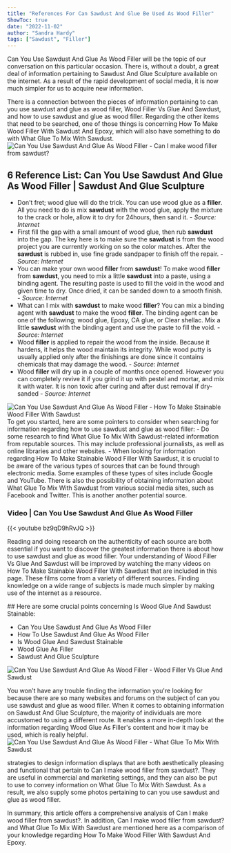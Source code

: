 ```yaml
---
title: "References For Can Sawdust And Glue Be Used As Wood Filler"
ShowToc: true 
date: "2022-11-02"
author: "Sandra Hardy" 
tags: ["Sawdust", "Filler"]
---
```


Can You Use Sawdust And Glue As Wood Filler will be the topic of our conversation on this particular occasion. There is, without a doubt, a great deal of information pertaining to Sawdust And Glue Sculpture available on the internet. As a result of the rapid development of social media, it is now much simpler for us to acquire new information.

There is a connection between the pieces of information pertaining to can you use sawdust and glue as wood filler, Wood Filler Vs Glue And Sawdust, and how to use sawdust and glue as wood filler. Regarding the other items that need to be searched, one of those things is concerning How To Make Wood Filler With Sawdust And Epoxy, which will also have something to do with What Glue To Mix With Sawdust.
<img loading="lazy" src="https://www.dfp.ca/wp-content/uploads/2020/03/TS-Filler-Image-Natural-768x1094.png" onerror="this.onerror=null;this.src='https://blogger.googleusercontent.com/img/a/AVvXsEhe7F7TRXHtjiKvHb5vS7DmnxvpHiDyoYyYvm1nHB3Qp2_w3BnM6A2eq4v7FYxCC9bfZt3a9vIMtAYEKUiaDQbHMg-ViyGmRIj39MLp0bGFfgfYw1Dc9q_H-T0wiTm3l0Uq42dETrN9eC8aGJ9_IORZsxST1AcLR7np1koOfcc7tnHa4S8Mwz_xD9d0=s16000';" alt="Can You Use Sawdust And Glue As Wood Filler - Can I make wood filler from sawdust?" >

## 6 Reference List: Can You Use Sawdust And Glue As Wood Filler | Sawdust And Glue Sculpture
-   Don’t fret; wood glue will do the trick. You can use wood glue as a **filler**. All you need to do is mix **sawdust** with the wood glue, apply the mixture to the crack or hole, allow it to dry for 24hours, then sand it. - <cite>Source: Internet</cite>
-   First fill the gap with a small amount of wood glue, then rub **sawdust** into the gap. The key here is to make sure the **sawdust** is from the wood project you are currently working on so the color matches. After the **sawdust** is rubbed in, use fine grade sandpaper to finish off the repair. - <cite>Source: Internet</cite>
-   You can make your own wood **filler** from **sawdust**! To make wood **filler** from **sawdust**, you need to mix a little **sawdust** into a paste, using a binding agent. The resulting paste is used to fill the void in the wood and given time to dry. Once dried, it can be sanded down to a smooth finish. - <cite>Source: Internet</cite>
-   What can I mix with **sawdust** to make wood **filler**? You can mix a binding agent with **sawdust** to make the wood **filler**. The binding agent can be one of the following; wood glue, Epoxy, CA glue, or Clear shellac. Mix a little **sawdust** with the binding agent and use the paste to fill the void. - <cite>Source: Internet</cite>
-   Wood **filler** is applied to repair the wood from the inside. Because it hardens, it helps the wood maintain its integrity. While wood putty is usually applied only after the finishings are done since it contains chemicals that may damage the wood. - <cite>Source: Internet</cite>
-   Wood **filler** will dry up in a couple of months once opened. However you can completely revive it if you grind it up with pestel and mortar, and mix it with water. It is non toxic after curing and after dust removal if dry-sanded - <cite>Source: Internet</cite>


<img loading="lazy" src="https://content.instructables.com/ORIG/F5O/0W9J/JACTOYKP/F5O0W9JJACTOYKP.jpg?auto=webp&frame=1&width=2100" onerror="this.onerror=null;this.src='https://blogger.googleusercontent.com/img/a/AVvXsEhe7F7TRXHtjiKvHb5vS7DmnxvpHiDyoYyYvm1nHB3Qp2_w3BnM6A2eq4v7FYxCC9bfZt3a9vIMtAYEKUiaDQbHMg-ViyGmRIj39MLp0bGFfgfYw1Dc9q_H-T0wiTm3l0Uq42dETrN9eC8aGJ9_IORZsxST1AcLR7np1koOfcc7tnHa4S8Mwz_xD9d0=s16000';" alt="Can You Use Sawdust And Glue As Wood Filler - How To Make Stainable Wood Filler With Sawdust" >
To get you started, here are some pointers to consider when searching for information regarding how to use sawdust and glue as wood filler:
- Do some research to find What Glue To Mix With Sawdust-related information from reputable sources. This may include professional journalists, as well as online libraries and other websites.
- When looking for information regarding How To Make Stainable Wood Filler With Sawdust, it is crucial to be aware of the various types of sources that can be found through electronic media. Some examples of these types of sites include Google and YouTube. There is also the possibility of obtaining information about What Glue To Mix With Sawdust from various social media sites, such as Facebook and Twitter. This is another another potential source.

### Video | Can You Use Sawdust And Glue As Wood Filler
{{< youtube bz9qD9hRvJQ >}} 


Reading and doing research on the authenticity of each source are both essential if you want to discover the greatest information there is about how to use sawdust and glue as wood filler.
Your understanding of Wood Filler Vs Glue And Sawdust will be improved by watching the many videos on How To Make Stainable Wood Filler With Sawdust that are included in this page. These films come from a variety of different sources. Finding knowledge on a wide range of subjects is made much simpler by making use of the internet as a resource.
<script async="async" data-cfasync="false" src="//normallydemandedalter.com/fe63df3c5408708b15d8dc3d9b206b31/invoke.js"></script>
<div id="container-fe63df3c5408708b15d8dc3d9b206b31"></div>
## Here are some crucial points concerning Is Wood Glue And Sawdust Stainable:

- Can You Use Sawdust And Glue As Wood Filler
- How To Use Sawdust And Glue As Wood Filler
- Is Wood Glue And Sawdust Stainable
- Wood Glue As Filler
- Sawdust And Glue Sculpture

 <img loading="lazy" src="https://cimg3.ibsrv.net/cimg/www.doityourself.com/660x300_100/927/silicone-glue-131927.jpg" onerror="this.onerror=null;this.src='https://blogger.googleusercontent.com/img/a/AVvXsEhe7F7TRXHtjiKvHb5vS7DmnxvpHiDyoYyYvm1nHB3Qp2_w3BnM6A2eq4v7FYxCC9bfZt3a9vIMtAYEKUiaDQbHMg-ViyGmRIj39MLp0bGFfgfYw1Dc9q_H-T0wiTm3l0Uq42dETrN9eC8aGJ9_IORZsxST1AcLR7np1koOfcc7tnHa4S8Mwz_xD9d0=s16000';" alt="Can You Use Sawdust And Glue As Wood Filler - Wood Filler Vs Glue And Sawdust" >

You won't have any trouble finding the information you're looking for because there are so many websites and forums on the subject of can you use sawdust and glue as wood filler.
When it comes to obtaining information on Sawdust And Glue Sculpture, the majority of individuals are more accustomed to using a different route. It enables a more in-depth look at the information regarding Wood Glue As Filler's content and how it may be used, which is really helpful.
<img loading="lazy" src="https://www.readersdigest.ca/wp-content/uploads/2021/06/signs-of-termites-mud-tubes.jpg?w=1200" onerror="this.onerror=null;this.src='https://blogger.googleusercontent.com/img/a/AVvXsEhe7F7TRXHtjiKvHb5vS7DmnxvpHiDyoYyYvm1nHB3Qp2_w3BnM6A2eq4v7FYxCC9bfZt3a9vIMtAYEKUiaDQbHMg-ViyGmRIj39MLp0bGFfgfYw1Dc9q_H-T0wiTm3l0Uq42dETrN9eC8aGJ9_IORZsxST1AcLR7np1koOfcc7tnHa4S8Mwz_xD9d0=s16000';" alt="Can You Use Sawdust And Glue As Wood Filler - What Glue To Mix With Sawdust" >

strategies to design information displays that are both aesthetically pleasing and functional that pertain to Can I make wood filler from sawdust?. They are useful in commercial and marketing settings, and they can also be put to use to convey information on What Glue To Mix With Sawdust. As a result, we also supply some photos pertaining to can you use sawdust and glue as wood filler.

In summary, this article offers a comprehensive analysis of Can I make wood filler from sawdust?. In addition, Can I make wood filler from sawdust? and What Glue To Mix With Sawdust are mentioned here as a comparison of your knowledge regarding How To Make Wood Filler With Sawdust And Epoxy.

	

